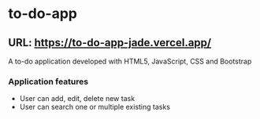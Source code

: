 # to-do-app

## URL:  https://to-do-app-jade.vercel.app/

A to-do application developed with HTML5, JavaScript, CSS and Bootstrap

### Application features

* User can add, edit, delete new task
* User can search one or multiple existing tasks

